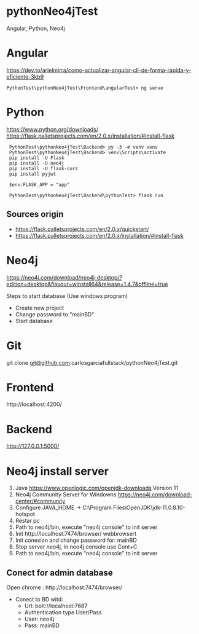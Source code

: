 # pythonNeo4jTest
Angular, Python, Neo4j

# Angular
https://dev.to/arielmirra/como-actualizar-angular-cli-de-forma-rapida-y-eficiente-3kb9

```
PythonTest\pythonNeo4jTest\Frontend\angularTest> ng serve

```

# Python
https://www.python.org/downloads/
https://flask.palletsprojects.com/en/2.0.x/installation/#install-flask

```
 PythonTest\pythonNeo4jTest\Backend> py -3 -m venv venv
 PythonTest\pythonNeo4jTest\Backend> venv\Scripts\activate
 pip install -U Flask
 pip install -U neo4j
 pip install -U flask-cors
 pip install pyjwt
  
 $env:FLASK_APP = "app"
 
 PythonTest\pythonNeo4jTest\Backend\pythonTest> flask run
```
## Sources origin
- https://flask.palletsprojects.com/en/2.0.x/quickstart/
- https://flask.palletsprojects.com/en/2.0.x/installation/#install-flask


# Neo4j
https://neo4j.com/download/neo4j-desktop/?edition=desktop&flavour=winstall64&release=1.4.7&offline=true

Steps to start database (Use windows program)
- Create new project
- Change password to "mainBD"
- Start database

# Git
git clone git@github.com:carlosgarciafullstack/pythonNeo4jTest.git


# Frontend
http://localhost:4200/

# Backend
http://127.0.0.1:5000/

# Neo4j install server
1. Java https://www.openlogic.com/openjdk-downloads Version 11
2. Neo4j Community Server for Windowns https://neo4j.com/download-center/#community
3. Configure JAVA_HOME -> C:\Program Files\OpenJDK\jdk-11.0.8.10-hotspot
4. Restar pc
5. Path to neo4j/bin, execute "neo4j console" to init server 
6. Init http://localhost:7474/browser/ webbrowsert
7. Init conexion and change password for: mainBD
8. Stop server neo4j, in neo4j console use Cont+C
9. Path to neo4j/bin, execute "neo4j console" to init server 

## Conect for admin database
Open chrome : http://localhost:7474/browser/

- Conect to BD witd:
    - Url:        bolt://localhost:7687
    - Authentication type User/Pass
    - User:       neo4j
    - Pass:       mainBD
